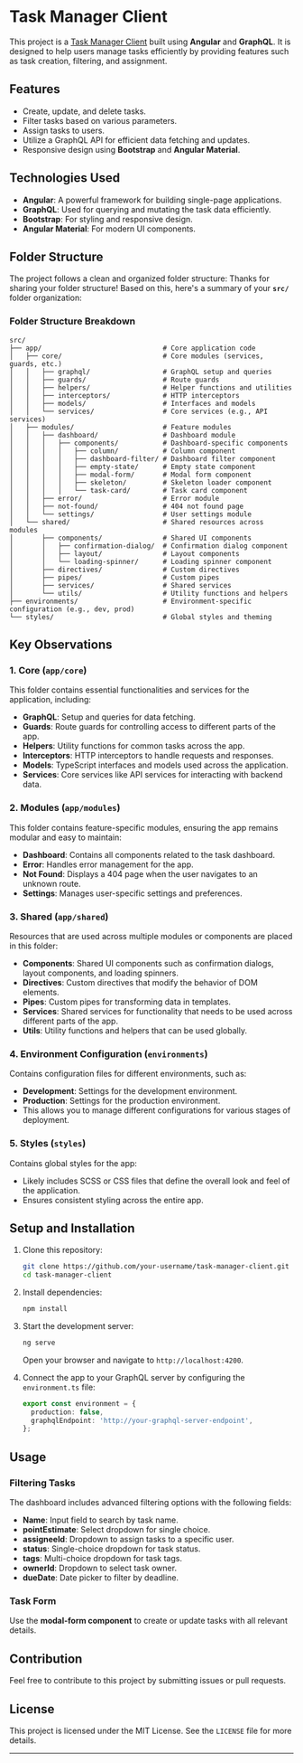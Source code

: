 # Task Manager Client

This project is a [Task Manager Client](https://ng-recipe-book-19d7d.web.app/) built using **Angular** and **GraphQL**. It is designed to help users manage tasks efficiently by providing features such as task creation, filtering, and assignment.

## Features
- Create, update, and delete tasks.
- Filter tasks based on various parameters.
- Assign tasks to users.
- Utilize a GraphQL API for efficient data fetching and updates.
- Responsive design using **Bootstrap** and **Angular Material**.

## Technologies Used
- **Angular**: A powerful framework for building single-page applications.
- **GraphQL**: Used for querying and mutating the task data efficiently.
- **Bootstrap**: For styling and responsive design.
- **Angular Material**: For modern UI components.

## Folder Structure
The project follows a clean and organized folder structure:
Thanks for sharing your folder structure! Based on this, here's a summary of your **`src/`** folder organization:

### Folder Structure Breakdown

```plaintext
src/
├── app/                              # Core application code
│   ├── core/                         # Core modules (services, guards, etc.)
│   │   ├── graphql/                  # GraphQL setup and queries
│   │   ├── guards/                   # Route guards
│   │   ├── helpers/                  # Helper functions and utilities
│   │   ├── interceptors/             # HTTP interceptors
│   │   ├── models/                   # Interfaces and models
│   │   └── services/                 # Core services (e.g., API services)
│   ├── modules/                      # Feature modules
│   │   ├── dashboard/                # Dashboard module
│   │   │   ├── components/           # Dashboard-specific components
│   │   │   │   ├── column/           # Column component
│   │   │   │   ├── dashboard-filter/ # Dashboard filter component
│   │   │   │   ├── empty-state/      # Empty state component
│   │   │   │   ├── modal-form/       # Modal form component
│   │   │   │   ├── skeleton/         # Skeleton loader component
│   │   │   │   └── task-card/        # Task card component
│   │   ├── error/                    # Error module
│   │   ├── not-found/                # 404 not found page
│   │   └── settings/                 # User settings module
│   └── shared/                       # Shared resources across modules
│       ├── components/               # Shared UI components
│       │   ├── confirmation-dialog/  # Confirmation dialog component
│       │   ├── layout/               # Layout components
│       │   └── loading-spinner/      # Loading spinner component
│       ├── directives/               # Custom directives
│       ├── pipes/                    # Custom pipes
│       ├── services/                 # Shared services
│       └── utils/                    # Utility functions and helpers
├── environments/                     # Environment-specific configuration (e.g., dev, prod)
└── styles/                           # Global styles and theming
```

## Key Observations

### 1. Core (`app/core`)
This folder contains essential functionalities and services for the application, including:
- **GraphQL**: Setup and queries for data fetching.
- **Guards**: Route guards for controlling access to different parts of the app.
- **Helpers**: Utility functions for common tasks across the app.
- **Interceptors**: HTTP interceptors to handle requests and responses.
- **Models**: TypeScript interfaces and models used across the application.
- **Services**: Core services like API services for interacting with backend data.

### 2. Modules (`app/modules`)
This folder contains feature-specific modules, ensuring the app remains modular and easy to maintain:
- **Dashboard**: Contains all components related to the task dashboard.
- **Error**: Handles error management for the app.
- **Not Found**: Displays a 404 page when the user navigates to an unknown route.
- **Settings**: Manages user-specific settings and preferences.

### 3. Shared (`app/shared`)
Resources that are used across multiple modules or components are placed in this folder:
- **Components**: Shared UI components such as confirmation dialogs, layout components, and loading spinners.
- **Directives**: Custom directives that modify the behavior of DOM elements.
- **Pipes**: Custom pipes for transforming data in templates.
- **Services**: Shared services for functionality that needs to be used across different parts of the app.
- **Utils**: Utility functions and helpers that can be used globally.

### 4. Environment Configuration (`environments`)
Contains configuration files for different environments, such as:
- **Development**: Settings for the development environment.
- **Production**: Settings for the production environment.
- This allows you to manage different configurations for various stages of deployment.

### 5. Styles (`styles`)
Contains global styles for the app:
- Likely includes SCSS or CSS files that define the overall look and feel of the application.
- Ensures consistent styling across the entire app.

## Setup and Installation
1. Clone this repository:
   ```bash  
   git clone https://github.com/your-username/task-manager-client.git  
   cd task-manager-client  
   ```  

2. Install dependencies:
   ```bash  
   npm install  
   ```  

3. Start the development server:
   ```bash  
   ng serve  
   ```  
   Open your browser and navigate to `http://localhost:4200`.

4. Connect the app to your GraphQL server by configuring the `environment.ts` file:
   ```typescript  
   export const environment = {  
     production: false,  
     graphqlEndpoint: 'http://your-graphql-server-endpoint',  
   };  
   ```  

## Usage
### Filtering Tasks
The dashboard includes advanced filtering options with the following fields:
- **Name**: Input field to search by task name.
- **pointEstimate**: Select dropdown for single choice.
- **assigneeId**: Dropdown to assign tasks to a specific user.
- **status**: Single-choice dropdown for task status.
- **tags**: Multi-choice dropdown for task tags.
- **ownerId**: Dropdown to select task owner.
- **dueDate**: Date picker to filter by deadline.

### Task Form
Use the **modal-form component** to create or update tasks with all relevant details.

## Contribution
Feel free to contribute to this project by submitting issues or pull requests.

## License
This project is licensed under the MIT License. See the `LICENSE` file for more details.

---
